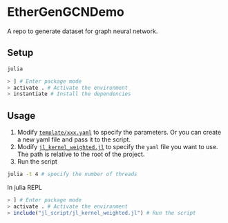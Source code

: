 # EtherGenGCNDemo

A repo to generate dataset for graph neural network.

## Setup

```bash
julia
```

```julia
> ] # Enter package mode
> activate . # Activate the environment
> instantiate # Install the dependencies
```

## Usage

1. Modify [`template/xxx.yaml`](template/delta_sph.yaml) to specify the parameters. Or you can create a new yaml file and pass it to the script.
2. Modify [`jl_kernel_weighted.jl`](jl_script/jl_kernel_weighted.jl) to specify the `yaml` file you want to use. The path is relative to the root of the project.
3. Run the script

```bash
julia -t 4 # specify the number of threads
```

In julia REPL

```julia
> ] # Enter package mode
> activate . # Activate the environment
> include("jl_script/jl_kernel_weighted.jl") # Run the script
```
